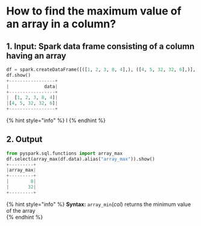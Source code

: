 # How to find the maximum value of an array in a column?



## 1.  Input:  Spark data frame consisting of a column having an array

```python
df = spark.createDataFrame([([1, 2, 3, 8, 4],), ([4, 5, 32, 32, 6],)], ['data'])
df.show()
+-----------------+
|             data|
+-----------------+
|  [1, 2, 3, 8, 4]|
|[4, 5, 32, 32, 6]|
+-----------------+
```

{% hint style="info" %}
I
{% endhint %}

## 2.  Output

```python
from pyspark.sql.functions import array_max
df.select(array_max(df.data).alias("array_max")).show()
+---------+
|array_max|
+---------+
|        8|
|       32|
+---------+
```

{% hint style="info" %}
**Syntax:**  `array_min`\(_col_\)                                                                                                                 returns the minimum value of the array                                                                                                                                                                                                                                                       
{% endhint %}

